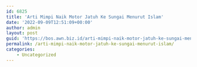```yaml
---
id: 6825
title: 'Arti Mimpi Naik Motor Jatuh Ke Sungai Menurut Islam'
date: '2022-09-09T12:51:09+00:00'
author: admin
layout: post
guid: 'https://bos.awn.biz.id/arti-mimpi-naik-motor-jatuh-ke-sungai-menurut-islam/'
permalink: /arti-mimpi-naik-motor-jatuh-ke-sungai-menurut-islam/
categories:
    - Uncategorized
---
```


